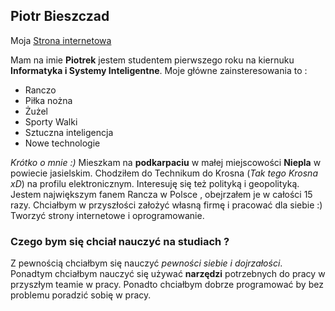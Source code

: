 ## Piotr Bieszczad 

Moja [Strona internetowa](https://piotrbagh.github.io/)

Mam na imie **Piotrek** jestem studentem pierwszego roku na kiernuku **Informatyka i Systemy Inteligentne**. Moje główne zainsteresowania to :
* Ranczo
* Piłka nożna
* Żużel 
* Sporty Walki
* Sztuczna inteligencja
* Nowe technologie


*Krótko o mnie :)* Mieszkam na **podkarpaciu** w małej miejscowości **Niepla** w powiecie jasielskim. Chodziłem do Technikum do Krosna (*Tak tego Krosna xD*) na profilu elektronicznym. Interesuję się też polityką i geopolityką. Jestem największym fanem Rancza w Polsce , obejrzałem je w całości 15 razy. Chciałbym w przyszłości założyć własną firmę i pracować dla siebie :) Tworzyć strony internetowe i oprogramowanie.
### Czego bym się chciał nauczyć na studiach ? ###
Z pewnością chciałbym się nauczyć *pewności siebie i dojrzałości*. Ponadtym chciałbym nauczyć się używać **narzędzi** potrzebnych do pracy w przyszłym teamie w pracy. Ponadto chciałbym dobrze programować by bez problemu poradzić sobię w pracy.

